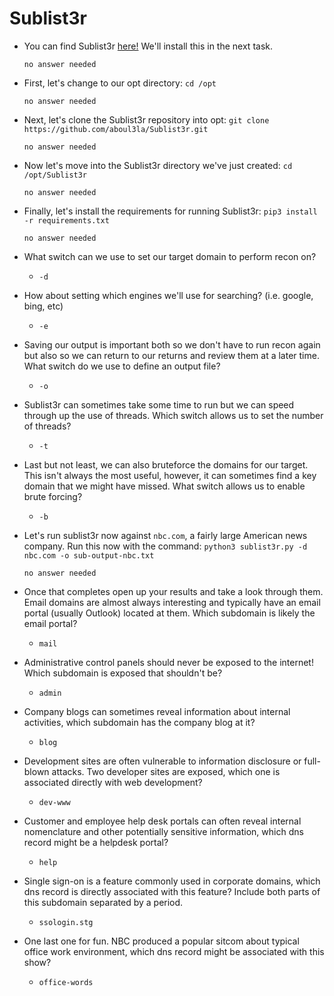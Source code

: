 # Sublist3r

- You can find Sublist3r [here!](https://github.com/aboul3la/Sublist3r) We'll install this in the next task.

	  no answer needed

- First, let's change to our opt directory: `cd /opt`

	  no answer needed

- Next, let's clone the Sublist3r repository into opt: `git clone https://github.com/aboul3la/Sublist3r.git`

	  no answer needed

- Now let's move into the Sublist3r directory we've just created: `cd /opt/Sublist3r`

	  no answer needed

- Finally, let's install the requirements for running Sublist3r: `pip3 install -r requirements.txt`

	  no answer needed

- What switch can we use to set our target domain to perform recon on?

	- `-d`

- How about setting which engines we'll use for searching? (i.e. google, bing, etc)

	- `-e`

- Saving our output is important both so we don't have to run recon again but also so we can return to our returns and review them at a later time. What switch do we use to define an output file?

	- `-o`

- Sublist3r can sometimes take some time to run but we can speed through up the use of threads. Which switch allows us to set the number of threads?

	- `-t`

- Last but not least, we can also bruteforce the domains for our target. This isn't always the most useful, however, it can sometimes find a key domain that we might have missed. What switch allows us to enable brute forcing?

	- `-b`

- Let's run sublist3r now against `nbc.com`, a fairly large American news company. Run this now with the command: `python3 sublist3r.py -d nbc.com -o sub-output-nbc.txt`

	  no answer needed

- Once that completes open up your results and take a look through them. Email domains are almost always interesting and typically have an email portal (usually Outlook) located at them. Which subdomain is likely the email portal?

	- `mail`

- Administrative control panels should never be exposed to the internet! Which subdomain is exposed that shouldn't be?

	- `admin`

- Company blogs can sometimes reveal information about internal activities, which subdomain has the company blog at it?

	- `blog`

- Development sites are often vulnerable to information disclosure or full-blown attacks. Two developer sites are exposed, which one is associated directly with web development?

	- `dev-www`

- Customer and employee help desk portals can often reveal internal nomenclature and other potentially sensitive information, which dns record might be a helpdesk portal?

	- `help`

- Single sign-on is a feature commonly used in corporate domains, which dns record is directly associated with this feature? Include both parts of this subdomain separated by a period.

	- `ssologin.stg`

- One last one for fun. NBC produced a popular sitcom about typical office work environment, which dns record might be associated with this show?

	- `office-words`


 
